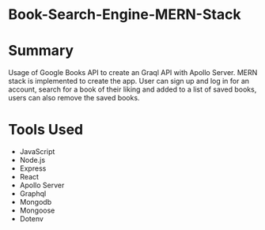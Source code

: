 # Book-Search-Engine-MERN-Stack

# Summary
Usage of Google Books API to create an Graql API with Apollo Server. MERN stack is implemented to create the app. User can sign up and log in for an account, search for a book of their liking and added to a list of saved books, users can also remove the saved books.

# Tools Used
* JavaScript
* Node.js
* Express
* React
* Apollo Server
* Graphql
* Mongodb
* Mongoose
* Dotenv
